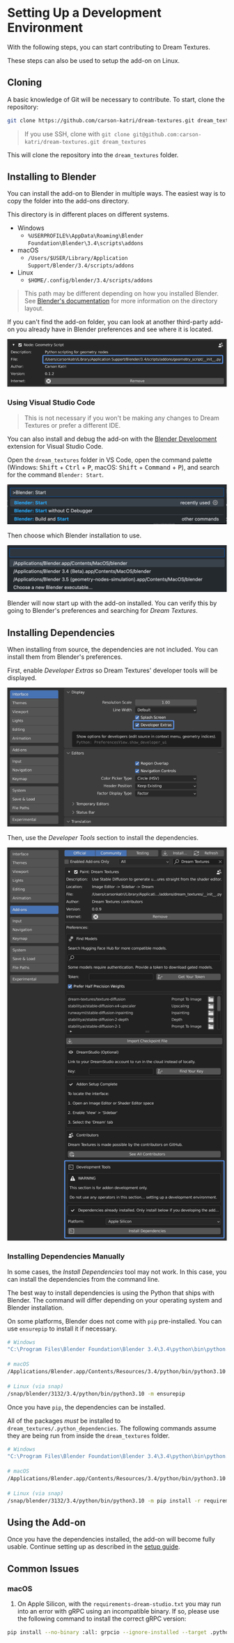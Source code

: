 # Setting Up a Development Environment

With the following steps, you can start contributing to Dream Textures.

These steps can also be used to setup the add-on on Linux.

## Cloning

A basic knowledge of Git will be necessary to contribute. To start, clone the repository:

```sh
git clone https://github.com/carson-katri/dream-textures.git dream_textures
```

> If you use SSH, clone with `git clone git@github.com:carson-katri/dream-textures.git dream_textures`

This will clone the repository into the `dream_textures` folder.

## Installing to Blender

You can install the add-on to Blender in multiple ways. The easiest way is to copy the folder into the add-ons directory.

This directory is in different places on different systems.

* Windows
    * `%USERPROFILE%\AppData\Roaming\Blender Foundation\Blender\3.4\scripts\addons`
* macOS
    * `/Users/$USER/Library/Application Support/Blender/3.4/scripts/addons`
* Linux
    * `$HOME/.config/blender/3.4/scripts/addons`

> This path may be different depending on how you installed Blender. See [Blender's documentation](https://docs.blender.org/manual/en/latest/advanced/blender_directory_layout.html) for more information on the directory layout.

If you can't find the add-on folder, you can look at another third-party add-on you already have in Blender preferences and see where it is located.

![A screenshot highlighting the add-on directory in Blender preferences](assets/development_environment/locating_addons.png)

### Using Visual Studio Code

> This is not necessary if you won't be making any changes to Dream Textures or prefer a different IDE.

You can also install and debug the add-on with the [Blender Development]() extension for Visual Studio Code.

Open the `dream_textures` folder in VS Code, open the command palette (Windows: <kbd>Shift</kbd> + <kbd>Ctrl</kbd> + <kbd>P</kbd>, macOS: <kbd>Shift</kbd> + <kbd>Command</kbd> + <kbd>P</kbd>), and search for the command `Blender: Start`.

![](assets/development_environment/command_palette.png)

Then choose which Blender installation to use.

![](assets/development_environment/choose_installation.png)

Blender will now start up with the add-on installed. You can verify this by going to Blender's preferences and searching for *Dream Textures*.

## Installing Dependencies

When installing from source, the dependencies are not included. You can install them from Blender's preferences.

First, enable *Developer Extras* so Dream Textures' developer tools will be displayed.

![](assets/development_environment/developer_extras.png)

Then, use the *Developer Tools* section to install the dependencies.

![](assets/development_environment/install_dependencies.png)

### Installing Dependencies Manually

In some cases, the *Install Dependencies* tool may not work. In this case, you can install the dependencies from the command line.

The best way to install dependencies is using the Python that ships with Blender. The command will differ depending on your operating system and Blender installation.

On some platforms, Blender does not come with `pip` pre-installed. You can use `ensurepip` to install it if necessary.

```sh
# Windows
"C:\Program Files\Blender Foundation\Blender 3.4\3.4\python\bin\python.exe" -m ensurepip

# macOS
/Applications/Blender.app/Contents/Resources/3.4/python/bin/python3.10 -m ensurepip

# Linux (via snap)
/snap/blender/3132/3.4/python/bin/python3.10 -m ensurepip
```

Once you have `pip`, the dependencies can be installed.

All of the packages *must* be installed to `dream_textures/.python_dependencies`. The following commands assume they are being run from inside the `dream_textures` folder.

```sh
# Windows
"C:\Program Files\Blender Foundation\Blender 3.4\3.4\python\bin\python.exe" -m pip install -r requirements/win-linux-cuda.txt --target .python_dependencies

# macOS
/Applications/Blender.app/Contents/Resources/3.4/python/bin/python3.10 -m pip install -r requirements/mac-mps-cpu.txt --target .python_dependencies

# Linux (via snap)
/snap/blender/3132/3.4/python/bin/python3.10 -m pip install -r requirements/win-linux-cuda.txt --target .python_dependencies
```

## Using the Add-on

Once you have the dependencies installed, the add-on will become fully usable. Continue setting up as described in the [setup guide](./SETUP.md).

## Common Issues

### macOS

1. On Apple Silicon, with the `requirements-dream-studio.txt` you may run into an error with gRPC using an incompatible binary. If so, please use the following command to install the correct gRPC version:
```sh
pip install --no-binary :all: grpcio --ignore-installed --target .python_dependencies --upgrade
```